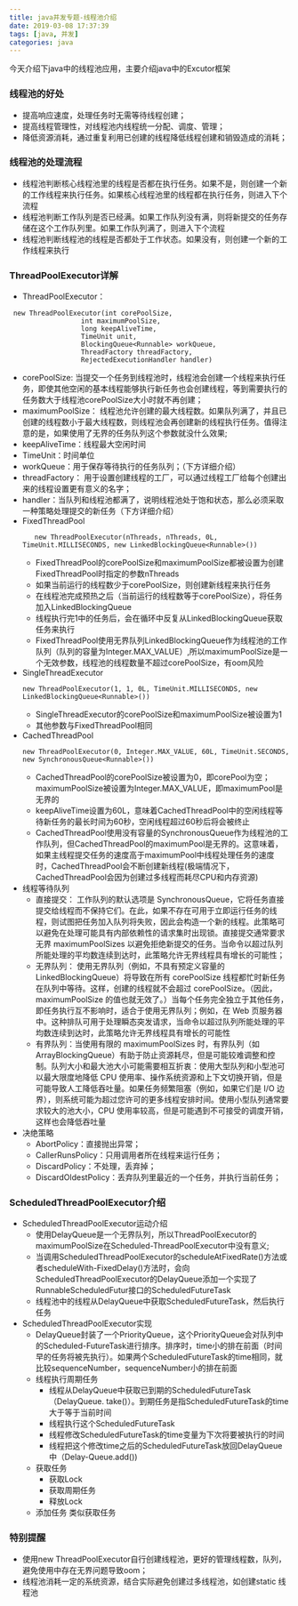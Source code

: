 ```yaml
---
title: java并发专题-线程池介绍
date: 2019-03-08 17:37:39
tags: [java, 并发]
categories: java
---
```

今天介绍下java中的线程池应用，主要介绍java中的Excutor框架

### 线程池的好处
- 提高响应速度，处理任务时无需等待线程创建；
- 提高线程管理性，对线程池内线程统一分配、调度、管理；
- 降低资源消耗，通过重复利用已创建的线程降低线程创建和销毁造成的消耗；

### 线程池的处理流程
- 线程池判断核心线程池里的线程是否都在执行任务。如果不是，则创建一个新的工作线程来执行任务。如果核心线程池里的线程都在执行任务，则进入下个流程
- 线程池判断工作队列是否已经满。如果工作队列没有满，则将新提交的任务存储在这个工作队列里。如果工作队列满了，则进入下个流程
- 线程池判断线程池的线程是否都处于工作状态。如果没有，则创建一个新的工作线程来执行

### ThreadPoolExecutor详解
- ThreadPoolExecutor：
```
 new ThreadPoolExecutor(int corePoolSize,
                  int maximumPoolSize,
                  long keepAliveTime,
                  TimeUnit unit,
                  BlockingQueue<Runnable> workQueue,
                  ThreadFactory threadFactory,
                  RejectedExecutionHandler handler)
```
  - corePoolSize: 当提交一个任务到线程池时，线程池会创建一个线程来执行任务，即使其他空闲的基本线程能够执行新任务也会创建线程，等到需要执行的任务数大于线程池corePoolSize大小时就不再创建；
  - maximumPoolSize： 线程池允许创建的最大线程数。如果队列满了，并且已创建的线程数小于最大线程数，则线程池会再创建新的线程执行任务。值得注意的是，如果使用了无界的任务队列这个参数就没什么效果;
  - keepAliveTime：线程最大空闲时间
  - TimeUnit：时间单位
  - workQueue：用于保存等待执行的任务队列；（下方详细介绍）
  - threadFactory： 用于设置创建线程的工厂，可以通过线程工厂给每个创建出来的线程设置更有意义的名字；
  - handler：当队列和线程池都满了，说明线程池处于饱和状态，那么必须采取一种策略处理提交的新任务（下方详细介绍）
- FixedThreadPool
  ```
     new ThreadPoolExecutor(nThreads, nThreads, 0L, TimeUnit.MILLISECONDS, new LinkedBlockingQueue<Runnable>())
  ```
  - FixedThreadPool的corePoolSize和maximumPoolSize都被设置为创建FixedThreadPool时指定的参数nThreads
  - 如果当前运行的线程数少于corePoolSize，则创建新线程来执行任务
  - 在线程池完成预热之后（当前运行的线程数等于corePoolSize），将任务加入LinkedBlockingQueue
  - 线程执行完1中的任务后，会在循环中反复从LinkedBlockingQueue获取任务来执行
  - FixedThreadPool使用无界队列LinkedBlockingQueue作为线程池的工作队列（队列的容量为Integer.MAX_VALUE）,所以maximumPoolSize是一个无效参数，线程池的线程数量不超过corePoolSize，有oom风险
- SingleThreadExecutor
  ```
  new ThreadPoolExecutor(1, 1, 0L, TimeUnit.MILLISECONDS, new LinkedBlockingQueue<Runnable>())
  ```
  - SingleThreadExecutor的corePoolSize和maximumPoolSize被设置为1
  - 其他参数与FixedThreadPool相同
- CachedThreadPool
  ```
  new ThreadPoolExecutor(0, Integer.MAX_VALUE, 60L, TimeUnit.SECONDS, new SynchronousQueue<Runnable>())
  ```
  - CachedThreadPool的corePoolSize被设置为0，即corePool为空；maximumPoolSize被设置为Integer.MAX_VALUE，即maximumPool是无界的
  - keepAliveTime设置为60L，意味着CachedThreadPool中的空闲线程等待新任务的最长时间为60秒，空闲线程超过60秒后将会被终止
  - CachedThreadPool使用没有容量的SynchronousQueue作为线程池的工作队列，但CachedThreadPool的maximumPool是无界的。这意味着，如果主线程提交任务的速度高于maximumPool中线程处理任务的速度时，CachedThreadPool会不断创建新线程(极端情况下，CachedThreadPool会因为创建过多线程而耗尽CPU和内存资源)
- 线程等待队列
  - 直接提交： 工作队列的默认选项是 SynchronousQueue，它将任务直接提交给线程而不保持它们。在此，如果不存在可用于立即运行任务的线程，则试图把任务加入队列将失败，因此会构造一个新的线程。此策略可以避免在处理可能具有内部依赖性的请求集时出现锁。直接提交通常要求无界 maximumPoolSizes 以避免拒绝新提交的任务。当命令以超过队列所能处理的平均数连续到达时，此策略允许无界线程具有增长的可能性；
  - 无界队列： 使用无界队列（例如，不具有预定义容量的 LinkedBlockingQueue）将导致在所有 corePoolSize 线程都忙时新任务在队列中等待。这样，创建的线程就不会超过 corePoolSize。（因此，maximumPoolSize 的值也就无效了。）当每个任务完全独立于其他任务，即任务执行互不影响时，适合于使用无界队列；例如，在 Web 页服务器中。这种排队可用于处理瞬态突发请求，当命令以超过队列所能处理的平均数连续到达时，此策略允许无界线程具有增长的可能性
  - 有界队列：当使用有限的 maximumPoolSizes 时，有界队列（如 ArrayBlockingQueue）有助于防止资源耗尽，但是可能较难调整和控制。队列大小和最大池大小可能需要相互折衷：使用大型队列和小型池可以最大限度地降低 CPU 使用率、操作系统资源和上下文切换开销，但是可能导致人工降低吞吐量。如果任务频繁阻塞（例如，如果它们是 I/O 边界），则系统可能为超过您许可的更多线程安排时间。使用小型队列通常要求较大的池大小，CPU 使用率较高，但是可能遇到不可接受的调度开销，这样也会降低吞吐量
- 决绝策略
  - AbortPolicy：直接抛出异常；
  - CallerRunsPolicy：只用调用者所在线程来运行任务；
  - DiscardPolicy：不处理，丢弃掉；
  -  DiscardOldestPolicy：丢弃队列里最近的一个任务，并执行当前任务；

### ScheduledThreadPoolExecutor介绍
- ScheduledThreadPoolExecutor运动介绍
  - 使用DelayQueue是一个无界队列，所以ThreadPoolExecutor的maximumPoolSize在Scheduled-ThreadPoolExecutor中没有意义;
  - 当调用ScheduledThreadPoolExecutor的scheduleAtFixedRate()方法或者scheduleWith-FixedDelay()方法时，会向ScheduledThreadPoolExecutor的DelayQueue添加一个实现了RunnableScheduledFutur接口的ScheduledFutureTask
  - 线程池中的线程从DelayQueue中获取ScheduledFutureTask，然后执行任务
- ScheduledThreadPoolExecutor实现
  - DelayQueue封装了一个PriorityQueue，这个PriorityQueue会对队列中的Scheduled-FutureTask进行排序。排序时，time小的排在前面（时间早的任务将被先执行）。如果两个ScheduledFutureTask的time相同，就比较sequenceNumber，sequenceNumber小的排在前面
  - 线程执行周期任务
    - 线程从DelayQueue中获取已到期的ScheduledFutureTask（DelayQueue. take()）。到期任务是指ScheduledFutureTask的time大于等于当前时间
    - 线程执行这个ScheduledFutureTask
    - 线程修改ScheduledFutureTask的time变量为下次将要被执行的时间
    - 线程把这个修改time之后的ScheduledFutureTask放回DelayQueue中（Delay-Queue.add())
  - 获取任务
    - 获取Lock
    - 获取周期任务
    - 释放Lock
  - 添加任务 类似获取任务
  

### 特别提醒
- 使用new ThreadPoolExecutor自行创建线程池，更好的管理线程数，队列，避免使用中存在无界问题导致oom；
- 线程池消耗一定的系统资源，结合实际避免创建过多线程池，如创建static 线程池
